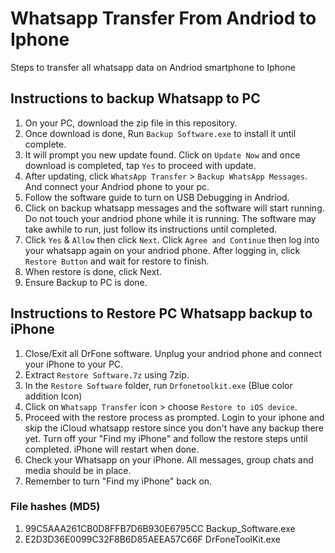 # Whatsapp Transfer From Andriod to Iphone
Steps to transfer all whatsapp data on Andriod smartphone to Iphone

## Instructions to backup Whatsapp to PC
1. On your PC, download the zip file in this repository.
2. Once download is done, Run `Backup Software.exe` to install it until complete.
3. It will prompt you new update found. Click on `Update Now` and once download is completed, tap `Yes` to proceed with update.
4. After updating, click `WhatsApp Transfer` > `Backup WhatsApp Messages`. And connect your Andriod phone to your pc.
5. Follow the software guide to turn on USB Debugging in Andriod.
6. Click on backup whatsapp messages and the software will start running. Do not touch your andriod phone while it is running. The software may take awhile to run, just follow its instructions until completed.
7. Click `Yes` & `Allow` then click `Next`. Click `Agree and Continue` then log into your whatsapp again on your andriod phone. After logging in, click `Restore Button` and wait for restore to finish.
8. When restore is done, click Next.
9. Ensure Backup to PC is done.

## Instructions to Restore PC Whatsapp backup to iPhone
1. Close/Exit all DrFone software. Unplug your andriod phone and connect your iPhone to your PC.
2. Extract `Restore Software.7z` using 7zip.
3. In the `Restore Software` folder, run `Drfonetoolkit.exe` (Blue color addition Icon)
4. Click on `Whatsapp Transfer` icon > choose `Restore to iOS device`.
5. Proceed with the restore process as prompted. Login to your iphone and skip the iCloud whatsapp restore since you don't have any backup there yet. Turn off your "Find my iPhone" and follow the restore steps until completed. iPhone will restart when done.
6. Check your Whatsapp on your iPhone. All messages, group chats and media should be in place.
7. Remember to turn "Find my iPhone" back on.

### File hashes (MD5)
1. 99C5AAA261CB0D8FFB7D6B930E6795CC    Backup_Software.exe
2. E2D3D36E0099C32F8B6D85AEEA57C66F    DrFoneToolKit.exe

